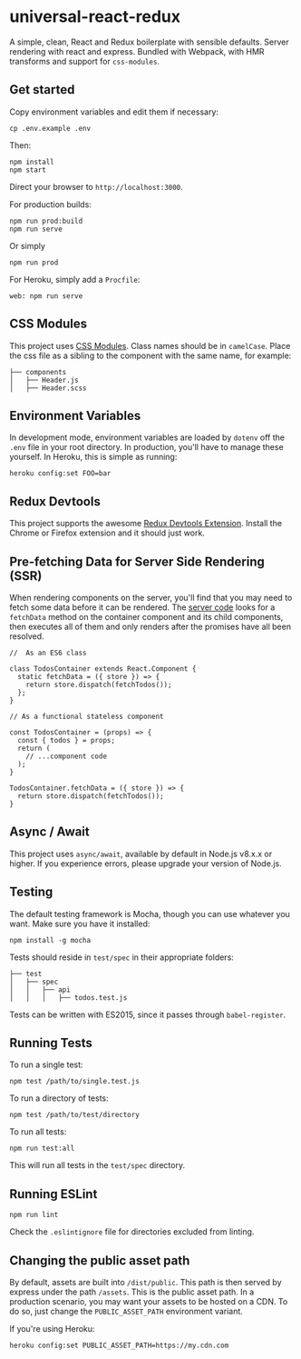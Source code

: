 # universal-react-redux

A simple, clean, React and Redux boilerplate with sensible defaults. Server
rendering with react and express. Bundled with Webpack, with HMR transforms and
support for `css-modules`.

## Get started

Copy environment variables and edit them if necessary:

```
cp .env.example .env
```

Then:

```
npm install
npm start
```

Direct your browser to `http://localhost:3000`.

For production builds:

```
npm run prod:build
npm run serve
```

Or simply

```
npm run prod
```

For Heroku, simply add a `Procfile`:

```
web: npm run serve
```

## CSS Modules

This project uses [CSS Modules](https://github.com/css-modules/css-modules).
Class names should be in `camelCase`. Place the css file as a sibling to the
component with the same name, for example:

```
├── components
│   ├── Header.js
│   ├── Header.scss
```

## Environment Variables

In development mode, environment variables are loaded by `dotenv` off the `.env`
file in your root directory. In production, you'll have to manage these
yourself. In Heroku, this is simple as running:

```
heroku config:set FOO=bar
```

## Redux Devtools

This project supports the awesome [Redux Devtools Extension](https://github.com/zalmoxisus/redux-devtools-extension). Install the
Chrome or Firefox extension and it should just work.

## Pre-fetching Data for Server Side Rendering (SSR)

When rendering components on the server, you'll find that you may need to fetch
some data before it can be rendered. The [server code](server/server.js) looks
for a `fetchData` method on the container component and its child components,
then executes all of them and only renders after the promises have all been
resolved.

```
//  As an ES6 class

class TodosContainer extends React.Component {
  static fetchData = ({ store }) => {
    return store.dispatch(fetchTodos());
  };
}

// As a functional stateless component

const TodosContainer = (props) => {
  const { todos } = props;
  return (
    // ...component code
  );
}

TodosContainer.fetchData = ({ store }) => {
  return store.dispatch(fetchTodos());
}
```

## Async / Await

This project uses `async/await`, available by default in Node.js v8.x.x or
higher. If you experience errors, please upgrade your version of Node.js.

## Testing

The default testing framework is Mocha, though you can use whatever you want.
Make sure you have it installed:

```
npm install -g mocha
```

Tests should reside in `test/spec` in their appropriate folders:

```
├── test
│   ├── spec
│   │   ├── api
│   │   │   ├── todos.test.js
```

Tests can be written with ES2015, since it passes through `babel-register`.

## Running Tests

To run a single test:

```
npm test /path/to/single.test.js
```

To run a directory of tests:

```
npm test /path/to/test/directory
```

To run all tests:

```
npm run test:all
```

This will run all tests in the `test/spec` directory.

## Running ESLint

```
npm run lint
```

Check the `.eslintignore` file for directories excluded from linting.

## Changing the public asset path

By default, assets are built into `/dist/public`. This path is then served by
express under the path `/assets`. This is the public asset path. In a production
scenario, you may want your assets to be hosted on a CDN. To do so, just change
the `PUBLIC_ASSET_PATH` environment variant.

If you're using Heroku:

```
heroku config:set PUBLIC_ASSET_PATH=https://my.cdn.com
```
